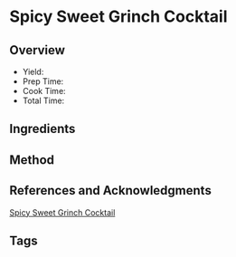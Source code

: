 # Spicy Sweet Grinch Cocktail

## Overview

- Yield:
- Prep Time:
- Cook Time:
- Total Time:

## Ingredients


## Method



## References and Acknowledgments

[Spicy Sweet Grinch Cocktail](https://www.halfbakedharvest.com/spicy-sweet-grinch-cocktail/#bo-recipe)

## Tags


